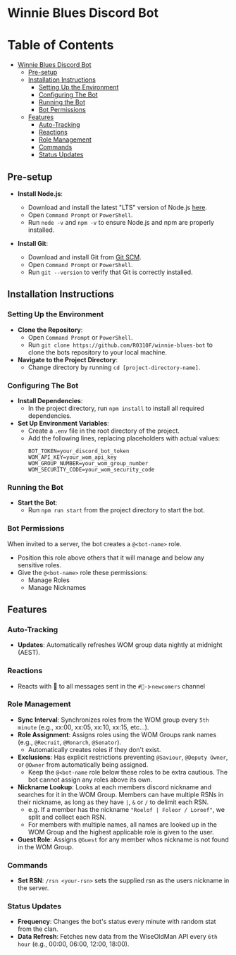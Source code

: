 # Winnie Blues Discord Bot

# Table of Contents
- [Winnie Blues Discord Bot](#winnie-blues-discord-bot)
  - [Pre-setup](#pre-setup)
  - [Installation Instructions](#installation-instructions)
    - [Setting Up the Environment](#setting-up-the-environment)
    - [Configuring The Bot](#configuring-the-bot)
    - [Running the Bot](#running-the-bot)
    - [Bot Permissions](#bot-permissions)
  - [Features](#features)
    - [Auto-Tracking](#auto-tracking)
    - [Reactions](#reactions)
    - [Role Management](#role-management)
    - [Commands](#commands)
    - [Status Updates](#status-updates)

## Pre-setup

- **Install Node.js**:
    - Download and install the latest "LTS" version of Node.js [here](https://nodejs.org/en/download).
    - Open `Command Prompt` or `PowerShell`.
    - Run `node -v` and `npm -v` to ensure Node.js and npm are properly installed.

- **Install Git**:
    - Download and install Git from [Git SCM](https://git-scm.com/download/win).
    - Open `Command Prompt` or `PowerShell`.
    - Run `git --version` to verify that Git is correctly installed.

## Installation Instructions

### Setting Up the Environment

- **Clone the Repository**:
    - Open `Command Prompt` or `PowerShell`.
    - Run `git clone https://github.com/R0310F/winnie-blues-bot` to clone the bots repository to your local machine.
- **Navigate to the Project Directory**:
    - Change directory by running `cd [project-directory-name]`.

### Configuring The Bot

- **Install Dependencies**:
    - In the project directory, run `npm install` to install all required dependencies.
- **Set Up Environment Variables**:
    - Create a `.env` file in the root directory of the project.
    - Add the following lines, replacing placeholders with actual values:
      ```
      BOT_TOKEN=your_discord_bot_token
      WOM_API_KEY=your_wom_api_key
      WOM_GROUP_NUMBER=your_wom_group_number
      WOM_SECURITY_CODE=your_wom_security_code
      ```

### Running the Bot

- **Start the Bot**:
    - Run `npm run start` from the project directory to start the bot.

### Bot Permissions

When invited to a server, the bot creates a `@<bot-name>` role.

- Position this role above others that it will manage and below any sensitive roles.
- Give the `@<bot-name>` role these permissions:
    - Manage Roles
    - Manage Nicknames

## Features

### Auto-Tracking

- **Updates**: Automatically refreshes WOM group data nightly at midnight (AEST).

### Reactions

- Reacts with 🫡 to all messages sent in the ``#🥳-⊱newcomers`` channel
  
### Role Management

- **Sync Interval**: Synchronizes roles from the WOM group every ``5th minute`` (e.g., xx:00, xx:05, xx:10, xx:15, etc...).
- **Role Assignment**: Assigns roles using the WOM Groups rank names (e.g., `@Recruit`, `@Monarch`, `@Senator`).
    - Automatically creates roles if they don't exist.
- **Exclusions**: Has explicit restrictions preventing `@Saviour`, `@Deputy Owner`, or `@Owner` from automatically being assigned.
    - Keep the ``@<bot-name`` role below these roles to be extra cautious. The bot cannot assign any roles above its own.
- **Nickname Lookup**: Looks at each members discord nickname and searches for it in the WOM Group. Members can have multiple RSNs in their nickname, as long as they have ``|``, ``&`` or ``/`` to delimit each RSN.
    - e.g. If a member has the nickname ``"Roelof | Foleor / Loroef"``, we split and collect each RSN.
    - For members with multiple names, all names are looked up in the WOM Group and the highest applicable role is given to the user.
- **Guest Role**: Assigns `@Guest` for any member whos nickname is not found in the WOM Group.

### Commands

- **Set RSN**: `/rsn <your-rsn>` sets the supplied rsn as the users nickname in the server.

### Status Updates

- **Frequency**: Changes the bot's status every minute with random stat from the clan.
- **Data Refresh**: Fetches new data from the WiseOldMan API every ``6th hour`` (e.g., 00:00, 06:00, 12:00, 18:00).
